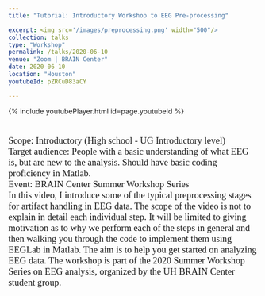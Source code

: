 ```yaml
---
title: "Tutorial: Introductory Workshop to EEG Pre-processing"

excerpt: <img src='/images/preprocessing.png' width="500"/>
collection: talks
type: "Workshop"
permalink: /talks/2020-06-10
venue: "Zoom | BRAIN Center"
date: 2020-06-10
location: "Houston"
youtubeId: pZRCuD83aCY

---
```


{% include youtubePlayer.html id=page.youtubeId %}

<p style="font-family: Garamond; font-size:14pt; font-style:normal">
  <br>
Scope: Introductory (High school - UG Introductory level)<br>
Target audience: People with a basic understanding of what EEG is, but are new to the analysis. Should have basic coding proficiency in Matlab.
<br>
Event: BRAIN Center Summer Workshop Series
<br>
In this video, I introduce some of the typical preprocessing stages for artifact handling in EEG data. The scope of the video is not to explain in detail each individual step. It will be limited to giving motivation as to why we perform each of the steps in general and then walking you through the code to implement them using EEGLab in Matlab. The aim is to help you get started on analyzing EEG data. The workshop is part of the 2020 Summer Workshop Series on EEG analysis, organized by the UH BRAIN Center student group. 

</p>
